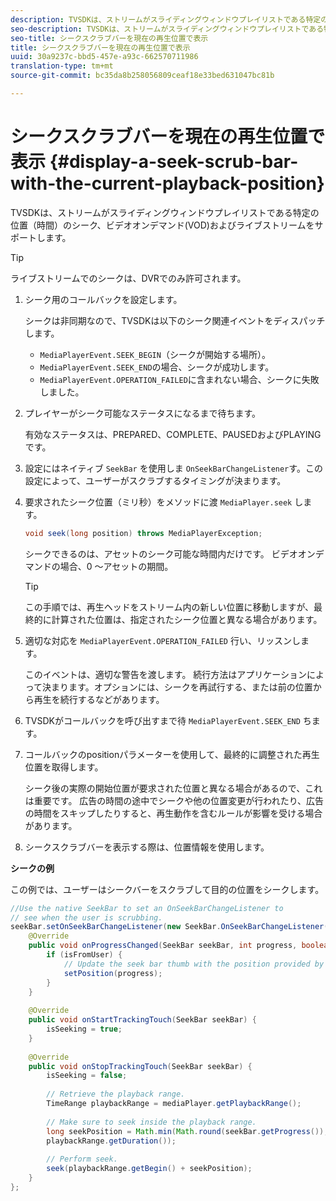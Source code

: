 ```yaml
---
description: TVSDKは、ストリームがスライディングウィンドウプレイリストである特定の位置（時間）のシーク、ビデオオンデマンド(VOD)およびライブストリームをサポートします。
seo-description: TVSDKは、ストリームがスライディングウィンドウプレイリストである特定の位置（時間）のシーク、ビデオオンデマンド(VOD)およびライブストリームをサポートします。
seo-title: シークスクラブバーを現在の再生位置で表示
title: シークスクラブバーを現在の再生位置で表示
uuid: 30a9237c-bbd5-457e-a93c-662570711986
translation-type: tm+mt
source-git-commit: bc35da8b258056809ceaf18e33bed631047bc81b

---
```



# シークスクラブバーを現在の再生位置で表示 {#display-a-seek-scrub-bar-with-the-current-playback-position}

TVSDKは、ストリームがスライディングウィンドウプレイリストである特定の位置（時間）のシーク、ビデオオンデマンド(VOD)およびライブストリームをサポートします。

>[!TIP]
>
>ライブストリームでのシークは、DVRでのみ許可されます。

1. シーク用のコールバックを設定します。

   シークは非同期なので、TVSDKは以下のシーク関連イベントをディスパッチします。

   * `MediaPlayerEvent.SEEK_BEGIN`（シークが開始する場所）。
   * `MediaPlayerEvent.SEEK_END`の場合、シークが成功します。
   * `MediaPlayerEvent.OPERATION_FAILED`に含まれない場合、シークに失敗しました。

1. プレイヤーがシーク可能なステータスになるまで待ちます。

   有効なステータスは、PREPARED、COMPLETE、PAUSEDおよびPLAYINGです。
1. 設定にはネイティブ `SeekBar` を使用しま `OnSeekBarChangeListener`す。この設定によって、ユーザーがスクラブするタイミングが決まります。
1. 要求されたシーク位置（ミリ秒）をメソッドに渡 `MediaPlayer.seek` します。

   ```java
   void seek(long position) throws MediaPlayerException;
   ```

   シークできるのは、アセットのシーク可能な時間内だけです。 ビデオオンデマンドの場合、0 ～アセットの期間。

   >[!TIP]
   >
   >この手順では、再生ヘッドをストリーム内の新しい位置に移動しますが、最終的に計算された位置は、指定されたシーク位置と異なる場合があります。

1. 適切な対応を `MediaPlayerEvent.OPERATION_FAILED` 行い、リッスンします。

   このイベントは、適切な警告を渡します。 続行方法はアプリケーションによって決まります。オプションには、シークを再試行する、または前の位置から再生を続行するなどがあります。

1. TVSDKがコールバックを呼び出すまで待 `MediaPlayerEvent.SEEK_END` ちます。
1. コールバックのpositionパラメーターを使用して、最終的に調整された再生位置を取得します。

   シーク後の実際の開始位置が要求された位置と異なる場合があるので、これは重要です。 広告の時間の途中でシークや他の位置変更が行われたり、広告の時間をスキップしたりすると、再生動作を含むルールが影響を受ける場合があります。

1. シークスクラブバーを表示する際は、位置情報を使用します。

<!--<a id="example_EEB73818260C43C8B5AE12BA68548AB7"></a>-->

**シークの例**

この例では、ユーザーはシークバーをスクラブして目的の位置をシークします。

```java
//Use the native SeekBar to set an OnSeekBarChangeListener to 
// see when the user is scrubbing. 
seekBar.setOnSeekBarChangeListener(new SeekBar.OnSeekBarChangeListener() { 
    @Override 
    public void onProgressChanged(SeekBar seekBar, int progress, boolean isFromUser) { 
        if (isFromUser) { 
            // Update the seek bar thumb with the position provided by the user. 
            setPosition(progress); 
        } 
    } 
 
    @Override 
    public void onStartTrackingTouch(SeekBar seekBar) { 
        isSeeking = true; 
    } 
 
    @Override 
    public void onStopTrackingTouch(SeekBar seekBar) { 
        isSeeking = false; 
 
        // Retrieve the playback range. 
        TimeRange playbackRange = mediaPlayer.getPlaybackRange(); 
 
        // Make sure to seek inside the playback range. 
        long seekPosition = Math.min(Math.round(seekBar.getProgress()), 
        playbackRange.getDuration()); 
     
        // Perform seek. 
        seek(playbackRange.getBegin() + seekPosition); 
    } 
}; 
```

